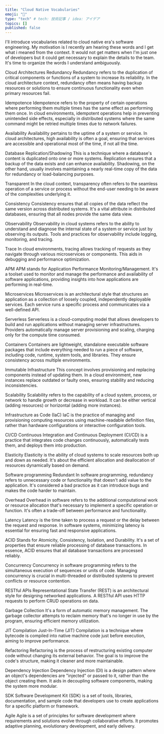 ```yaml
---
title: "Cloud Native Vocabularies"
emoji: "🕌"
type: "tech" # tech: 技術記事 / idea: アイデア
topics: []
published: false
---
```


I'll introduce vocabularies related to cloud native era's software engineering. My motivation is I recently am hearing these words and I get what i meaned from the context. It would not get matters when I'm just one of developers but it could get necessary to explain the details to the team. It's time to organize the words I understand ambiguously.


Cloud Architectures
Redundancy
Redundancy refers to the duplication of critical components or functions of a system to increase its reliability. In the cloud architecture context, redundancy often means having backup resources or solutions to ensure continuous functionality even when primary resources fail.

Idempotence
Idempotence refers to the property of certain operations where performing them multiple times has the same effect as performing them once. In cloud environments, idempotent operations help in preventing unintended side effects, especially in distributed systems where the same command might be retried multiple times due to network failures.

Availability
Availability pertains to the uptime of a system or service. In cloud architectures, high availability is often a goal, ensuring that services are accessible and operational most of the time, if not all the time.

Database Replication/Shadowing
This is a technique where a database's content is duplicated onto one or more systems. Replication ensures that a backup of the data exists and can enhance availability. Shadowing, on the other hand, usually involves maintaining a nearly real-time copy of the data for redundancy or load-balancing purposes.

Transparent
In the cloud context, transparency often refers to the seamless operation of a service or process without the end-user needing to be aware of the complexities underlying it.

Consistency
Consistency ensures that all copies of the data reflect the same version across distributed systems. It's a vital attribute in distributed databases, ensuring that all nodes provide the same data view.

Observability
Observability in cloud systems refers to the ability to understand and diagnose the internal state of a system or service just by observing its outputs. Tools and practices for observability include logging, monitoring, and tracing.

Trace
In cloud environments, tracing allows tracking of requests as they navigate through various microservices or components. This aids in debugging and performance optimization.

APM
APM stands for Application Performance Monitoring/Management. It's a toolset used to monitor and manage the performance and availability of software applications, providing insights into how applications are performing in real-time.

Microservices
Microservices is an architectural style that structures an application as a collection of loosely coupled, independently deployable services. Each service runs a specific process and communicates via a well-defined API.

Serverless
Serverless is a cloud-computing model that allows developers to build and run applications without managing server infrastructures. Providers automatically manage server provisioning and scaling, charging only for the compute time consumed.

Containers
Containers are lightweight, standalone executable software packages that include everything needed to run a piece of software, including code, runtime, system tools, and libraries. They ensure consistency across multiple environments.

Immutable Infrastructure
This concept involves provisioning and replacing components instead of updating them. In a cloud environment, new instances replace outdated or faulty ones, ensuring stability and reducing inconsistencies.

Scalability
Scalability refers to the capability of a cloud system, process, or network to handle growth or decrease in workload. It can be either vertical (adding resources) or horizontal (adding more instances).

Infrastructure as Code (IaC)
IaC is the practice of managing and provisioning computing resources using machine-readable definition files, rather than hardware configurations or interactive configuration tools.

CI/CD
Continuous Integration and Continuous Deployment (CI/CD) is a practice that integrates code changes continuously, automatically tests them, and deploys them into production.

Elasticity
Elasticity is the ability of cloud systems to scale resources both up and down as needed. It's about the efficient allocation and deallocation of resources dynamically based on demand.

Software programming
Redundant
In software programming, redundancy refers to unnecessary code or functionality that doesn't add value to the application. It's considered a bad practice as it can introduce bugs and makes the code harder to maintain.

Overhead
Overhead in software refers to the additional computational work or resource allocation that's necessary to implement a specific operation or function. It's often a trade-off between performance and functionality.

Latency
Latency is the time taken to process a request or the delay between the request and response. In software systems, minimizing latency is essential for ensuring fast and responsive applications.

ACID
Stands for Atomicity, Consistency, Isolation, and Durability. It's a set of properties that ensure reliable processing of database transactions. In essence, ACID ensures that all database transactions are processed reliably.

Concurrency
Concurrency in software programming refers to the simultaneous execution of sequences or units of code. Managing concurrency is crucial in multi-threaded or distributed systems to prevent conflicts or resource contention.

RESTful APIs
Representational State Transfer (REST) is an architectural style for designing networked applications. A RESTful API uses HTTP requests to perform CRUD operations on data.

Garbage Collection
It's a form of automatic memory management. The garbage collector attempts to reclaim memory that's no longer in use by the program, ensuring efficient memory utilization.

JIT Compilation
Just-In-Time (JIT) Compilation is a technique where bytecode is compiled into native machine code just before execution, aiming to improve performance.

Refactoring
Refactoring is the process of restructuring existing computer code without changing its external behavior. The goal is to improve the code's structure, making it cleaner and more maintainable.

Dependency Injection
Dependency Injection (DI) is a design pattern where an object's dependencies are "injected" or passed to it, rather than the object creating them. It aids in decoupling software components, making the system more modular.

SDK
Software Development Kit (SDK) is a set of tools, libraries, documentation, and sample code that developers use to create applications for a specific platform or framework.

Agile
Agile is a set of principles for software development where requirements and solutions evolve through collaborative efforts. It promotes adaptive planning, evolutionary development, and early delivery.
